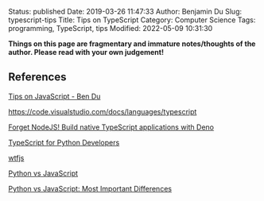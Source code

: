 Status: published
Date: 2019-03-26 11:47:33
Author: Benjamin Du
Slug: typescript-tips
Title: Tips on TypeScript
Category: Computer Science
Tags: programming, TypeScript, tips
Modified: 2022-05-09 10:31:30

**Things on this page are fragmentary and immature notes/thoughts of the author. Please read with your own judgement!**


## References

[Tips on JavaScript - Ben Du](http://www.legendu.net/misc/blog/javascript-tips)

https://code.visualstudio.com/docs/languages/typescript

[Forget NodeJS! Build native TypeScript applications with Deno](https://deepu.tech/deno-runtime-for-typescript/)

[TypeScript for Python Developers](https://medium.com/analytics-vidhya/typescript-for-python-developers-a16e50a5acb2)

[wtfjs](https://github.com/denysdovhan/wtfjs)

[Python vs JavaScript](https://www.educba.com/python-vs-javascript/)

[Python vs JavaScript: Most Important Differences](https://hackr.io/blog/python-vs-javascript)
